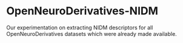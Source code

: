 # OpenNeuroDerivatives-NIDM

Our experimentation on extracting NIDM descriptors for all OpenNeuroDerivatives datasets which were
already made available.
